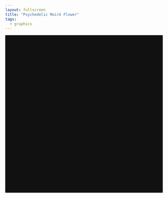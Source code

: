 ```yaml
---
layout: fullscreen
title: "Psychedelic Moiré Flower"
tags:
  - graphics
---
```


<canvas id="moireFlower" width="600" height="600" style="background:#111;display:block;margin:0 auto;"></canvas>
<script>
const canvas = document.getElementById('moireFlower');
const ctx = canvas.getContext('2d');

const w = canvas.width, h = canvas.height;
const cx = w/2, cy = h/2;
let t = 0;

function hsv(h, s, v) {
    h = h%360;
    s = Math.min(1,Math.max(0,s));
    v = Math.min(1,Math.max(0,v));
    let C = v*s, X = C*(1-Math.abs((h/60)%2-1)), m = v-C;
    let [r,g,b]=[0,0,0];
    if (h < 60) [r,g,b]=[C,X,0];
    else if (h < 120) [r,g,b]=[X,C,0];
    else if (h < 180) [r,g,b]=[0,C,X];
    else if (h < 240) [r,g,b]=[0,X,C];
    else if (h < 300) [r,g,b]=[X,0,C];
    else [r,g,b]=[C,0,X];
    return `rgb(${Math.round(255*(r+m))},${Math.round(255*(g+m))},${Math.round(255*(b+m))})`;
}

function drawPetal(r1, r2, a1, a2, phase, k, color) {
    // Draws a single petal using curved lines in moiré-lattice
    ctx.save();
    ctx.strokeStyle = color;
    ctx.lineWidth = 1.5;
    ctx.beginPath();
    for (let t=0; t<=1.0001; t+=0.02) {
        // Lerp between two arcs, but with wave-warped radius
        let angle = a1*(1-t) + a2*t;
        let tr = r1*(1-t) + r2*t;
        let warp = 20 * Math.sin(phase + 6 * angle + k * t);
        let x = cx + (tr+warp)*Math.cos(angle);
        let y = cy + (tr+warp)*Math.sin(angle);
        if(t===0) ctx.moveTo(x,y);
        else ctx.lineTo(x,y);
    }
    ctx.stroke();
    ctx.restore();
}

function drawMoiréFlower(time) {
    ctx.clearRect(0,0,w,h);
    let petals = 16;
    let layers = 25;
    let baseR = 80 + 60 * Math.sin(time/900);
    let kMotion = Math.sin(time/2500)*0.8 + 1.2;
    for(let p = 0; p < petals; ++p) {
        let baseAngle = (2*Math.PI/petals)*p + Math.sin(time/1100)*0.23;
        for(let l = 0; l < layers; ++l) {
            let tLayer = l/(layers-1);
            let radius1 = baseR + tLayer*190 + 18.5*Math.sin(time/400 + l*0.2 + p*0.1);
            let radius2 = baseR + (tLayer+0.035)*190 + 16*Math.cos(time/690 + l*0.32);
            let angle1 = baseAngle + 0.18 * Math.sin(time/1200 + l*0.13);
            let angle2 = baseAngle + 2*Math.PI/petals + 0.18 * Math.cos(time/1200 + l*0.11);

            let hue = (p*360/petals + l*7 + time/22) % 360;
            let bright = 0.51 + 0.41*Math.sin(time/950 + l*0.7 + p*0.13);
            let color = hsv(hue, 0.82-Math.abs(0.5-tLayer)*0.7, bright);

            drawPetal(radius1, radius2, angle1, angle2, time/300 + l*0.22 + p*0.11, kMotion, color);
        }
    }
    // Center swirl
    ctx.save();
    ctx.globalAlpha=0.26;
    for(let i=0;i<8;++i) {
        let ang = i*(Math.PI/4)+Math.cos(time/1500)*0.6;
        let R = baseR*0.61 + 19*Math.sin(time/260 + i*0.9);
        let x = cx + R*Math.cos(ang);
        let y = cy + R*Math.sin(ang);
        ctx.beginPath();
        ctx.arc(x,y,34+3*Math.sin(time/900+i),0,2*Math.PI);
        ctx.strokeStyle=hsv(i*45+time/4,0.62,1);
        ctx.lineWidth = 7 + 5*Math.sin(time/1900+i*0.4);
        ctx.stroke();
    }
    ctx.restore();
}

function animate() {
    t = performance.now();
    drawMoiréFlower(t);
    requestAnimationFrame(animate);
}

animate();
</script>
